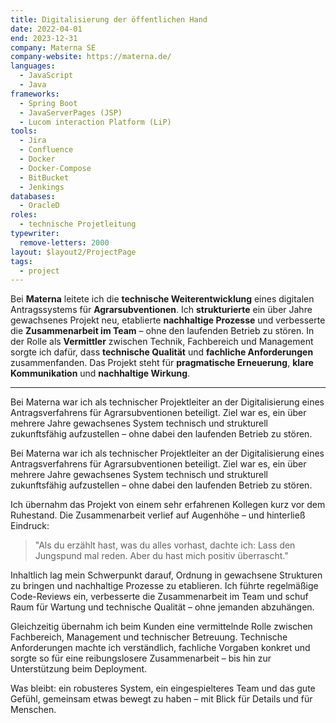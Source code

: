 ```yaml
---
title: Digitalisierung der öffentlichen Hand
date: 2022-04-01
end: 2023-12-31
company: Materna SE
company-website: https://materna.de/
languages:
  - JavaScript
  - Java
frameworks:
  - Spring Boot
  - JavaServerPages (JSP)
  - Lucom interaction Platform (LiP)
tools:
  - Jira
  - Confluence
  - Docker
  - Docker-Compose
  - BitBucket
  - Jenkings
databases:
  - OracleD
roles:
  - technische Projetleitung
typewriter:
  remove-letters: 2000
layout: $layout2/ProjectPage
tags:
  - project
---
```


Bei **Materna** leitete ich die **technische Weiterentwicklung** eines digitalen Antragssystems für **Agrarsubventionen**. Ich **strukturierte** ein über Jahre gewachsenes Projekt neu, etablierte **nachhaltige Prozesse** und verbesserte die **Zusammenarbeit im Team** – ohne den laufenden Betrieb zu stören. In der Rolle als **Vermittler** zwischen Technik, Fachbereich und Management sorgte ich dafür, dass **technische Qualität** und **fachliche Anforderungen** zusammenfanden. Das Projekt steht für **pragmatische Erneuerung**, **klare Kommunikation** und **nachhaltige Wirkung**.

---

Bei Materna war ich als technischer Projektleiter an der Digitalisierung eines Antragsverfahrens für Agrarsubventionen beteiligt. Ziel war es, ein über mehrere Jahre gewachsenes System technisch und strukturell zukunftsfähig aufzustellen – ohne dabei den laufenden Betrieb zu stören.

Bei Materna war ich als technischer Projektleiter an der Digitalisierung eines Antragsverfahrens für Agrarsubventionen beteiligt. Ziel war es, ein über mehrere Jahre gewachsenes System technisch und strukturell zukunftsfähig aufzustellen – ohne dabei den laufenden Betrieb zu stören.

Ich übernahm das Projekt von einem sehr erfahrenen Kollegen kurz vor dem Ruhestand. Die Zusammenarbeit verlief auf Augenhöhe – und hinterließ Eindruck:

> "Als du erzählt hast, was du alles vorhast, dachte ich: Lass den Jungspund mal reden. Aber du hast mich positiv überrascht."

Inhaltlich lag mein Schwerpunkt darauf, Ordnung in gewachsene Strukturen zu bringen und nachhaltige Prozesse zu etablieren. Ich führte regelmäßige Code-Reviews ein, verbesserte die Zusammenarbeit im Team und schuf Raum für Wartung und technische Qualität – ohne jemanden abzuhängen.

Gleichzeitig übernahm ich beim Kunden eine vermittelnde Rolle zwischen Fachbereich, Management und technischer Betreuung. Technische Anforderungen machte ich verständlich, fachliche Vorgaben konkret und sorgte so für eine reibungslosere Zusammenarbeit – bis hin zur Unterstützung beim Deployment.

Was bleibt: ein robusteres System, ein eingespielteres Team und das gute Gefühl, gemeinsam etwas bewegt zu haben – mit Blick für Details und für Menschen.
